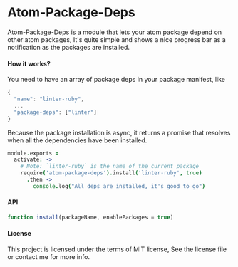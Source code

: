 Atom-Package-Deps
===========
Atom-Package-Deps is a module that lets your atom package depend on other atom packages, It's quite simple and shows a nice progress bar as a notification as the packages are installed.

#### How it works?

You need to have an array of package deps in your package manifest, like

```js
{
  "name": "linter-ruby",
  ...
  "package-deps": ["linter"]
}
```

Because the package installation is async, it returns a promise that resolves when all the dependencies have been installed.

```coffee
module.exports =
  activate: ->
    # Note: `linter-ruby` is the name of the current package
    require('atom-package-deps').install('linter-ruby', true)
      .then ->
        console.log("All deps are installed, it's good to go")
```

#### API

```js
function install(packageName, enablePackages = true)
```

#### License
This project is licensed under the terms of MIT license, See the license file or contact me for more info.
